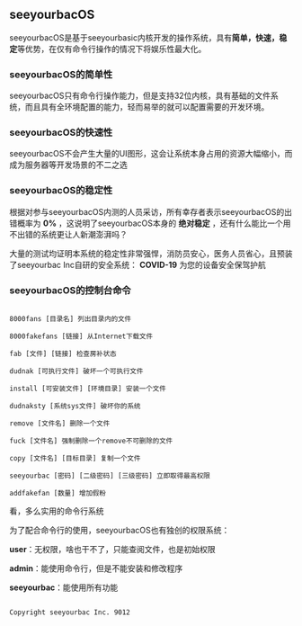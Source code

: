 ## seeyourbacOS

seeyourbacOS是基于seeyourbasic内核开发的操作系统，具有**简单，快速，稳定**等优势，在仅有命令行操作的情况下将娱乐性最大化。

### seeyourbacOS的简单性

seeyourbacOS只有命令行操作能力，但是支持32位内核，具有基础的文件系统，而且具有全环境配置的能力，轻而易举的就可以配置需要的开发环境。

### seeyourbacOS的快速性

seeyourbacOS不会产生大量的UI图形，这会让系统本身占用的资源大幅缩小，而成为服务器等开发场景的不二之选

### seeyourbacOS的稳定性

根据对参与seeyourbacOS内测的人员采访，所有幸存者表示seeyourbacOS的出错概率为 **0%** ，这说明了seeyourbacOS本身的 **绝对稳定** ，还有什么能比一个用不出错的系统更让人新潮澎湃吗？

大量的测试均证明本系统的稳定性非常强悍，消防员安心，医务人员省心，且预装了seeyourbac Inc自研的安全系统： **COVID-19** 为您的设备安全保驾护航

### seeyourbacOS的控制台命令

```

8000fans [目录名] 列出目录内的文件

8000fakefans [链接] 从Internet下载文件

fab [文件] [链接] 检查房补状态

dudnak [可执行文件] 破坏一个可执行文件

install [可安装文件] [环境目录] 安装一个文件

dudnaksty [系统sys文件] 破坏你的系统

remove [文件名] 删除一个文件

fuck [文件名] 强制删除一个remove不可删除的文件

copy [文件名] [目标目录] 复制一个文件

seeyourbac [密码] [二级密码] [三级密码] 立即取得最高权限

addfakefan [数量] 增加假粉

```

看，多么实用的命令行系统

为了配合命令行的使用，seeyourbacOS也有独创的权限系统：

**user**：无权限，啥也干不了，只能查阅文件，也是初始权限

**admin**：能使用命令行，但是不能安装和修改程序

**seeyourbac**：能使用所有功能

```

Copyright seeyourbac Inc. 9012

```

